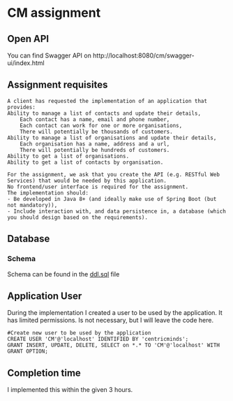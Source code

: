 # CM assignment

## Open API
You can find Swagger API on http://localhost:8080/cm/swagger-ui/index.html

## Assignment requisites

    A client has requested the implementation of an application that provides:
    Ability to manage a list of contacts and update their details,
        Each contact has a name, email and phone number,
        Each contact can work for one or more organisations,
        There will potentially be thousands of customers.
    Ability to manage a list of organisations and update their details,
        Each organisation has a name, address and a url,
        There will potentially be hundreds of customers.
    Ability to get a list of organisations.
    Ability to get a list of contacts by organisation.

    For the assignment, we ask that you create the API (e.g. RESTful Web Services) that would be needed by this application. 
    No frontend/user interface is required for the assignment.
    The implementation should:
    - Be developed in Java 8+ (and ideally make use of Spring Boot (but not mandatory)),
    - Include interaction with, and data persistence in, a database (which you should design based on the requirements).

## Database

### Schema
Schema can be found in the [ddl.sql]((database/ddl.sql)) file

## Application User
During the implementation I created a user to be used by the application. It has limited permissions. 
Is not necessary, but I will leave the code here.

    #Create new user to be used by the application
    CREATE USER 'CM'@'localhost' IDENTIFIED BY 'centricminds';
    GRANT INSERT, UPDATE, DELETE, SELECT on *.* TO 'CM'@'localhost' WITH GRANT OPTION;

## Completion time
I implemented this within the given 3 hours.

